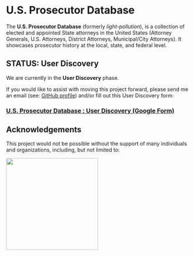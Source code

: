 # U.S. Prosecutor Database

The **U.S. Prosecutor Database** (formerly *light-pollution*), is a collection of elected and appointed State attorneys in the United States (Attorney Generals, U.S. Attorneys, District Attorneys, Municipal/City Attorneys). It showcases prosecutor history at the local, state, and federal level.

## STATUS: User Discovery

We are currently in the **User Discovery** phase.

If you would like to assist with moving this project forward, please send me an email (see: [GitHub profile](https://www.github.com/billimarie)) and/or fill out this User Discovery form:

### [U.S. Prosecutor Database : User Discovery (Google Form)](https://goo.gl/forms/4jHgKZobi0Y3wJH63)

## Acknowledgements

This project would not be possible without the support of many individuals and organizations, including, but not limited to:

<img src="https://user-images.githubusercontent.com/6895471/35476336-29f78180-037c-11e8-800d-6fc8501a09b7.jpg" width="250px" border="0" />

